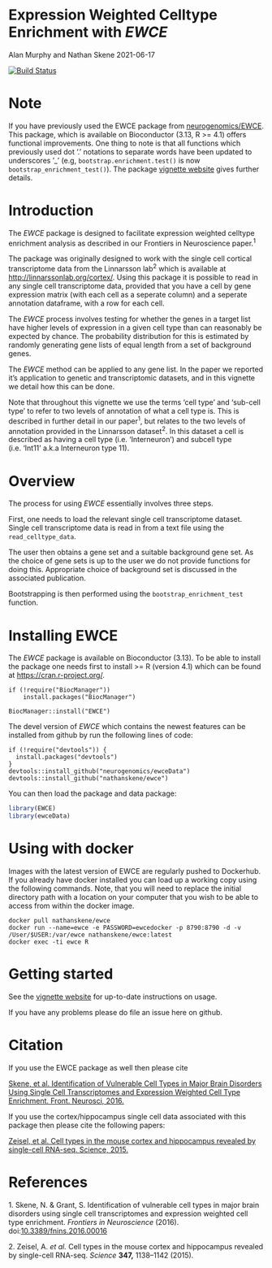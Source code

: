 Expression Weighted Celltype Enrichment with *EWCE*
================
Alan Murphy and Nathan Skene
2021-06-17

<!-- Readme.md is generated from Readme.Rmd. Please edit that file -->
<!-- badges: start -->

[![Build
Status](https://travis-ci.org/NathanSkene/EWCE.svg?branch=master)](https://travis-ci.org/NathanSkene/EWCE)
<!-- badges: end -->

# Note

If you have previously used the EWCE package from
[neurogenomics/EWCE](https://github.com/neurogenomics/EWCE). This
package, which is available on Bioconductor (3.13, R &gt;= 4.1) offers
functional improvements. One thing to note is that all functions which
previously used dot ‘.’ notations to separate words have been updated to
underscores ’\_’ (e.g, `bootstrap.enrichment.test()` is now
`bootstrap_enrichment_test()`). The package [vignette
website](https://nathanskene.github.io/EWCE/articles/EWCE.html) gives
further details.

# Introduction

The *EWCE* package is designed to facilitate expression weighted
celltype enrichment analysis as described in our Frontiers in
Neuroscience paper.<sup>1</sup>

The package was originally designed to work with the single cell
cortical transcriptome data from the Linnarsson lab<sup>2</sup> which is
available at <http://linnarssonlab.org/cortex/>. Using this package it
is possible to read in any single cell transcriptome data, provided that
you have a cell by gene expression matrix (with each cell as a seperate
column) and a seperate annotation dataframe, with a row for each cell.

The *EWCE* process involves testing for whether the genes in a target
list have higher levels of expression in a given cell type than can
reasonably be expected by chance. The probability distribution for this
is estimated by randomly generating gene lists of equal length from a
set of background genes.

The *EWCE* method can be applied to any gene list. In the paper we
reported it’s application to genetic and transcriptomic datasets, and in
this vignette we detail how this can be done.

Note that throughout this vignette we use the terms ‘cell type’ and
‘sub-cell type’ to refer to two levels of annotation of what a cell type
is. This is described in further detail in our paper<sup>1</sup>, but
relates to the two levels of annotation provided in the Linnarsson
dataset<sup>2</sup>. In this dataset a cell is described as having a
cell type (i.e. ‘Interneuron’) and subcell type (i.e. ‘Int11’ a.k.a
Interneuron type 11).

# Overview

The process for using *EWCE* essentially involves three steps.

First, one needs to load the relevant single cell transcriptome dataset.
Single cell transcriptome data is read in from a text file using the
`read_celltype_data`.

The user then obtains a gene set and a suitable background gene set. As
the choice of gene sets is up to the user we do not provide functions
for doing this. Appropriate choice of background set is discussed in the
associated publication.

Bootstrapping is then performed using the `bootstrap_enrichment_test`
function.

# Installing EWCE

The *EWCE* package is available on Bioconductor (3.13). To be able to
install the package one needs first to install &gt;= R (version 4.1)
which can be found at <https://cran.r-project.org/>.

    if (!require("BiocManager"))
        install.packages("BiocManager")

    BiocManager::install("EWCE")

The devel version of *EWCE* which contains the newest features can be
installed from github by run the following lines of code:

    if (!require("devtools")) {
      install.packages("devtools")
    }
    devtools::install_github("neurogenomics/ewceData")
    devtools::install_github("nathanskene/ewce")

You can then load the package and data package:

``` r
library(EWCE)
library(ewceData)
```

# Using with docker

Images with the latest version of EWCE are regularly pushed to
Dockerhub. If you already have docker installed you can load up a
working copy using the following commands. Note, that you will need to
replace the initial directory path with a location on your computer that
you wish to be able to access from within the docker image.

    docker pull nathanskene/ewce
    docker run --name=ewce -e PASSWORD=ewcedocker -p 8790:8790 -d -v /User/$USER:/var/ewce nathanskene/ewce:latest
    docker exec -ti ewce R

# Getting started

See the [vignette
website](https://nathanskene.github.io/EWCE/articles/EWCE.html) for
up-to-date instructions on usage.

If you have any problems please do file an issue here on github.

# Citation

If you use the EWCE package as well then please cite

[Skene, et al. Identification of Vulnerable Cell Types in Major Brain
Disorders Using Single Cell Transcriptomes and Expression Weighted Cell
Type Enrichment. Front. Neurosci,
2016.](https://www.frontiersin.org/articles/10.3389/fnins.2016.00016/full)

If you use the cortex/hippocampus single cell data associated with this
package then please cite the following papers:

[Zeisel, et al. Cell types in the mouse cortex and hippocampus revealed
by single-cell RNA-seq. Science,
2015.](http://www.sciencemag.org/content/early/2015/02/18/science.aaa1934.abstract)

# References

<div id="refs" class="references csl-bib-body" line-spacing="2">

<div id="ref-skene_2016" class="csl-entry">

<span class="csl-left-margin">1. </span><span
class="csl-right-inline">Skene, N. & Grant, S. Identification of
vulnerable cell types in major brain disorders using single cell
transcriptomes and expression weighted cell type enrichment. *Frontiers
in Neuroscience* (2016).
doi:[10.3389/fnins.2016.00016](https://doi.org/10.3389/fnins.2016.00016)</span>

</div>

<div id="ref-zeisel2015cell" class="csl-entry">

<span class="csl-left-margin">2. </span><span
class="csl-right-inline">Zeisel, A. *et al.* Cell types in the mouse
cortex and hippocampus revealed by single-cell RNA-seq. *Science*
**347,** 1138–1142 (2015).</span>

</div>

</div>
